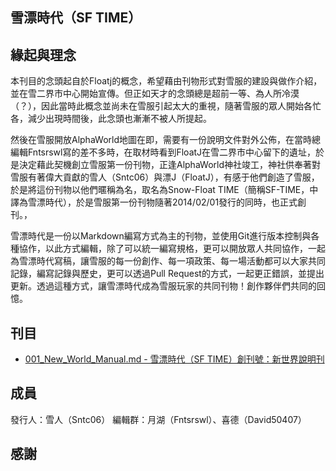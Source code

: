 雪漂時代（SF TIME）
----
## 緣起與理念
本刊目的念頭起自於Floatj的概念，希望藉由刊物形式對雪服的建設與做作介紹，並在雪二界市中心開始宣傳。但正如天才的念頭總是超前一等、為人所冷漠（？），因此當時此概念並尚未在雪服引起太大的重視，隨著雪服的眾人開始各忙各，減少出現時間後，此念頭也漸漸不被人所提起。

然後在雪服開放AlphaWorld地圖在即，需要有一份說明文件對外公佈，在當時總編輯Fntsrswl寫的差不多時，在取材時看到FloatJ在雪二界市中心留下的遺址，於是決定藉此契機創立雪服第一份刊物，正逢AlphaWorld神社竣工，神社供奉著對雪服有著偉大貢獻的雪人（Sntc06）與漂J（FloatJ），有感于他們創造了雪服，於是將這份刊物以他們暱稱為名，取名為Snow-Float TIME（簡稱SF-TIME，中譯為雪漂時代），於是雪服第一份刊物隨著2014/02/01發行的同時，也正式創刊。，

雪漂時代是一份以Markdown編寫方式為主的刊物，並使用Git進行版本控制與各種協作，以此方式編輯，除了可以統一編寫規格，更可以開放眾人共同協作，一起為雪漂時代寫稿，讓雪服的每一份創作、每一項政策、每一場活動都可以大家共同記錄，編寫記錄與歷史，更可以透過Pull Request的方式，一起更正錯誤，並提出更新。透過這種方式，讓雪漂時代成為雪服玩家的共同刊物！創作夥伴們共同的回憶。

## 刊目
- [001_New_World_Manual.md - 雪漂時代（SF TIME）創刊號：新世界說明刊][J001]

## 成員
發行人：雪人（Sntc06）
編輯群：月湖（Fntsrswl）、喜德（David50407）

## 感謝



  [J001]: https://github.com/Childish-Ghost/Snow_Float_TIME/blob/master/001_New_World_Manual.md